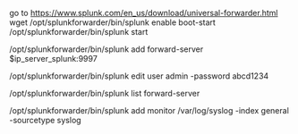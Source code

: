 go to https://www.splunk.com/en_us/download/universal-forwarder.html
wget 
/opt/splunkforwarder/bin/splunk enable boot-start
/opt/splunkforwarder/bin/splunk start

/opt/splunkforwarder/bin/splunk add forward-server $ip_server_splunk:9997


/opt/splunkforwarder/bin/splunk edit user admin -password abcd1234


/opt/splunkforwarder/bin/splunk list forward-server


/opt/splunkforwarder/bin/splunk add monitor /var/log/syslog -index general -sourcetype syslog